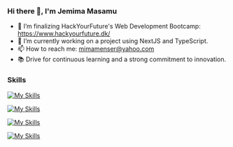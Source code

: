 ### Hi there 👋, I'm Jemima Masamu

- 🔭 I’m finalizing HackYourFuture's Web Development Bootcamp: https://www.hackyourfuture.dk/
- 🌱 I’m currently working on a project using NextJS and TypeScript.
- 📫 How to reach me: mimamenser@yahoo.com
- 📚 Drive for continuous learning and a strong commitment to innovation.

### Skills
[![My Skills](https://skillicons.dev/icons?i=html,css,js,react)](https://skillicons.dev)

[![My Skills](https://skillicons.dev/icons?i=nodejs,express)](https://skillicons.dev)

[![My Skills](https://skillicons.dev/icons?i=mysql,mongodb)](https://skillicons.dev)

[![My Skills](https://skillicons.dev/icons?i=git,vscode,postman,docker)](https://skillicons.dev)
